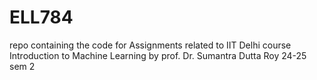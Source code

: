 # ELL784
repo containing the code for Assignments related to IIT Delhi course Introduction to Machine Learning by prof. Dr.  Sumantra Dutta Roy 24-25 sem 2
